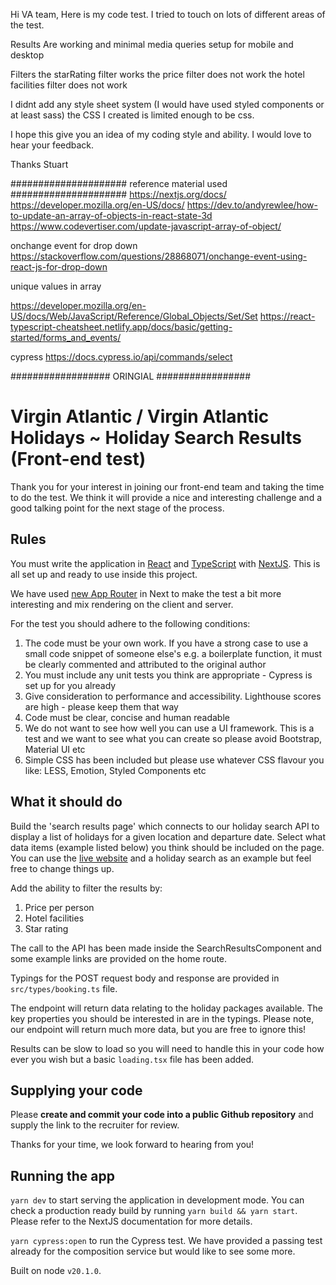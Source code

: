 
Hi VA team, 
Here is my code test. I tried to touch on lots of different areas of the test.

Results
Are working and minimal media queries setup for mobile and desktop

Filters
the starRating filter works 
the price filter does not work
the hotel facilities filter does not work

I didnt add any style sheet system (I would have used styled components or at least sass) the CSS I created is limited enough to be css.

I hope this give you an idea of my coding style and ability. I would love to hear your feedback.

Thanks
Stuart

##################### reference material used #####################
https://nextjs.org/docs/
https://developer.mozilla.org/en-US/docs/
https://dev.to/andyrewlee/how-to-update-an-array-of-objects-in-react-state-3d
https://www.codevertiser.com/update-javascript-array-of-object/

onchange event for drop down
https://stackoverflow.com/questions/28868071/onchange-event-using-react-js-for-drop-down

unique values in array

https://developer.mozilla.org/en-US/docs/Web/JavaScript/Reference/Global_Objects/Set/Set
https://react-typescript-cheatsheet.netlify.app/docs/basic/getting-started/forms_and_events/

cypress
https://docs.cypress.io/api/commands/select


################## ORINGIAL #################

# Virgin Atlantic / Virgin Atlantic Holidays ~ Holiday Search Results (Front-end test)

Thank you for your interest in joining our front-end team and taking the time to do the test. We think it will provide a nice and interesting challenge and a good talking point for the next stage of the process.

## Rules
You must write the application in [React](https://react.dev/) and [TypeScript](https://www.typescriptlang.org/) with [NextJS](https://nextjs.org/). This is all set up and ready to use inside this project.

We have used [new App Router](https://nextjs.org/docs/app/building-your-application/routing) in Next to make the test a bit more interesting and mix rendering on the client and server.

For the test you should adhere to the following conditions:

1) The code must be your own work. If you have a strong case to use a small code snippet of someone else's e.g. a
boilerplate function, it must be clearly commented and attributed to the original author
1) You must include any unit tests you think are appropriate - Cypress is set up for you already
1) Give consideration to performance and accessibility. Lighthouse scores are high - please keep them that way
1) Code must be clear, concise and human readable
1) We do not want to see how well you can use a UI framework. This is a test and we want to see what you can create so please avoid Bootstrap, Material UI etc
1) Simple CSS has been included but please use whatever CSS flavour you like: LESS, Emotion, Styled Components etc

## What it should do
Build the 'search results page' which connects to our holiday search API to display a list of holidays for a given location and departure date. Select what data items (example listed below) you think should be included on the page. You can use the [live website](https://www.virginholidays.co.uk) and a holiday search as an example but feel free to change things up. 

Add the ability to filter the results by:

1) Price per person
1) Hotel facilities 
1) Star rating

The call to the API has been made inside the SearchResultsComponent and some example links are provided on the home route.

Typings for the POST request body and response are provided in `src/types/booking.ts` file.

The endpoint will return data relating to the holiday packages available. The key properties you should be interested in are in the typings. Please note, our endpoint will return much more data, but you are free to ignore this!

Results can be slow to load so you will need to handle this in your code how ever you wish but a basic `loading.tsx` file has been added.

## Supplying your code
Please **create and commit your code into a public Github repository** and supply the link to the recruiter for review.

Thanks for your time, we look forward to hearing from you!

## Running the app

`yarn dev` to start serving the application in development mode. You can check a production ready build by running `yarn build && yarn start`. Please refer to the NextJS documentation for more details.

`yarn cypress:open` to run the Cypress test. We have provided a passing test already for the composition service but would like to see some more.

Built on node `v20.1.0`.
